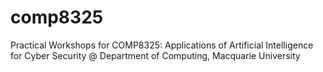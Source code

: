 # comp8325
Practical Workshops for COMP8325: Applications of Artificial Intelligence for Cyber Security @ Department of Computing, Macquarie University
